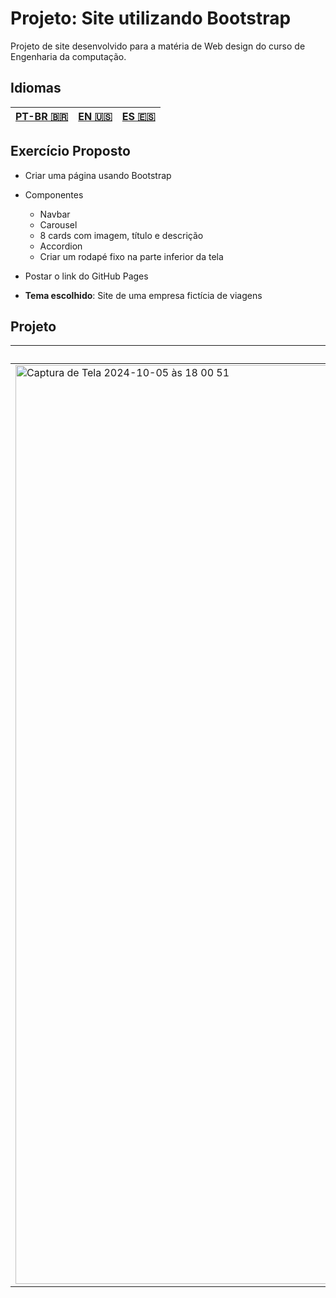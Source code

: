 # Projeto: Site utilizando Bootstrap
Projeto de site desenvolvido para a matéria de Web design do curso de Engenharia da computação.

## Idiomas

| [**PT-BR 🇧🇷**](Readme.md) | [EN 🇺🇸](readme-en.md) | [ES 🇪🇸](readme-es.md) |
| ------------------------- | ------------------- | ------------------- |

## Exercício Proposto

- Criar uma página usando Bootstrap
- Componentes
  - Navbar
  - Carousel
  - 8 cards com imagem, título e descrição
  - Accordion
  - Criar um rodapé fixo na parte inferior da tela
- Postar o link do GitHub Pages

- **Tema escolhido**: Site de uma empresa fictícia de viagens

## Projeto

| Inicio                                                                                                                | Destinos                                                                                                                |
| ----------------------------------------------------------------------------------------------------------------------- | ----------------------------------------------------------------------------------------------------------------------- |
| <img width="1470" alt="Captura de Tela 2024-10-05 às 18 00 51" src="https://github.com/user-attachments/assets/9c12284e-c587-4cd7-a852-fa06feded13a"> | <img width="1470" alt="Captura de Tela 2024-10-05 às 18 00 59" src="https://github.com/user-attachments/assets/d94fdcfb-453b-473c-b388-e2b68785817f"> |
